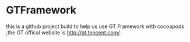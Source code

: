 # GTFramework
this is a github project build to help us use GT Framework with cocoapods ,the GT offical website is http://gt.tencent.com/.

